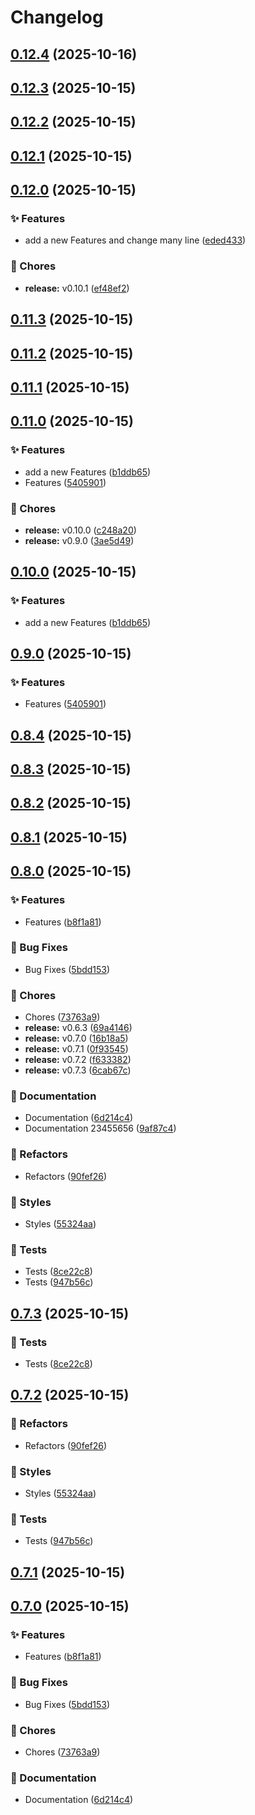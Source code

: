 # Changelog

## [0.12.4](https://github.com/zkhan360healthtek/release/compare/v0.12.3...v0.12.4) (2025-10-16)

## [0.12.3](https://github.com/zkhan360healthtek/release/compare/v0.12.2...v0.12.3) (2025-10-15)

## [0.12.2](https://github.com/zkhan360healthtek/release/compare/v0.12.1...v0.12.2) (2025-10-15)

## [0.12.1](https://github.com/zkhan360healthtek/release/compare/v0.12.0...v0.12.1) (2025-10-15)

## [0.12.0](https://github.com/zkhan360healthtek/release/compare/v0.11.3...v0.12.0) (2025-10-15)

### ✨ Features

* add a new Features and change many line ([eded433](https://github.com/zkhan360healthtek/release/commit/eded4338aead7b455cabd15bf60fb98d3da923e1))

### 🧹 Chores

* **release:** v0.10.1 ([ef48ef2](https://github.com/zkhan360healthtek/release/commit/ef48ef22b1f2cfd1a94ecee4b4a4a9b2191e2047))

## [0.11.3](https://github.com/zkhan360healthtek/release/compare/v0.11.2...v0.11.3) (2025-10-15)

## [0.11.2](https://github.com/zkhan360healthtek/release/compare/v0.11.1...v0.11.2) (2025-10-15)

## [0.11.1](https://github.com/zkhan360healthtek/release/compare/v0.11.0...v0.11.1) (2025-10-15)

## [0.11.0](https://github.com/zkhan360healthtek/release/compare/v0.8.4...v0.11.0) (2025-10-15)

### ✨ Features

- add a new Features ([b1ddb65](https://github.com/zkhan360healthtek/release/commit/b1ddb657652bb036c379d7966e02f88403a33df0))
- Features ([5405901](https://github.com/zkhan360healthtek/release/commit/5405901c887e38a496ba81ae84e708b98e22c642))

### 🧹 Chores

- **release:** v0.10.0 ([c248a20](https://github.com/zkhan360healthtek/release/commit/c248a20cfe9cecf5affe8e814e4a14680f6d5cfd))
- **release:** v0.9.0 ([3ae5d49](https://github.com/zkhan360healthtek/release/commit/3ae5d4976f70dd1008524542472bc9437817f9c0))

## [0.10.0](https://github.com/zkhan360healthtek/release/compare/v0.9.0...v0.10.0) (2025-10-15)

### ✨ Features

- add a new Features ([b1ddb65](https://github.com/zkhan360healthtek/release/commit/b1ddb657652bb036c379d7966e02f88403a33df0))

## [0.9.0](https://github.com/zkhan360healthtek/release/compare/v0.8.4...v0.9.0) (2025-10-15)

### ✨ Features

- Features ([5405901](https://github.com/zkhan360healthtek/release/commit/5405901c887e38a496ba81ae84e708b98e22c642))

## [0.8.4](https://github.com/zkhan360healthtek/release/compare/v0.8.3...v0.8.4) (2025-10-15)

## [0.8.3](https://github.com/zkhan360healthtek/release/compare/v0.8.2...v0.8.3) (2025-10-15)

## [0.8.2](https://github.com/zkhan360healthtek/release/compare/v0.8.1...v0.8.2) (2025-10-15)

## [0.8.1](https://github.com/zkhan360healthtek/release/compare/v0.8.0...v0.8.1) (2025-10-15)

## [0.8.0](https://github.com/zkhan360healthtek/release/compare/v0.6.3...v0.8.0) (2025-10-15)

### ✨ Features

- Features ([b8f1a81](https://github.com/zkhan360healthtek/release/commit/b8f1a8106294476787f89bab7566e4195feb5138))

### 🐛 Bug Fixes

- Bug Fixes ([5bdd153](https://github.com/zkhan360healthtek/release/commit/5bdd153076656939b6522f7712e4f9d35c4e83aa))

### 🧹 Chores

- Chores ([73763a9](https://github.com/zkhan360healthtek/release/commit/73763a948cad71cd6e583ffa2ba58a25ad5b1d7c))
- **release:** v0.6.3 ([69a4146](https://github.com/zkhan360healthtek/release/commit/69a4146ebf044f0a9256e0fab97ee13df093f619))
- **release:** v0.7.0 ([16b18a5](https://github.com/zkhan360healthtek/release/commit/16b18a57b6c5438b90a3c66430b54eafcfb44daf))
- **release:** v0.7.1 ([0f93545](https://github.com/zkhan360healthtek/release/commit/0f9354567a1a9ceeb3d6afe0b2ee3ee149a5899f))
- **release:** v0.7.2 ([f633382](https://github.com/zkhan360healthtek/release/commit/f633382da44d8a26eb7b3438b3b3a48fea7894eb))
- **release:** v0.7.3 ([6cab67c](https://github.com/zkhan360healthtek/release/commit/6cab67caeb354cb25a2b696a770f4a1d1cf4eb49))

### 📝 Documentation

- Documentation ([6d214c4](https://github.com/zkhan360healthtek/release/commit/6d214c423b6f3455c795a6459d2c23b68a33f05a))
- Documentation 23455656 ([9af87c4](https://github.com/zkhan360healthtek/release/commit/9af87c4b61f02897e299c3de2c4e7796ba179d0f))

### 🔧 Refactors

- Refactors ([90fef26](https://github.com/zkhan360healthtek/release/commit/90fef26a29beeb639dff746cc22690eb98aaca72))

### 🎨 Styles

- Styles ([55324aa](https://github.com/zkhan360healthtek/release/commit/55324aace867e443aa7bcfd403e84eeda1c0d1ca))

### 🧪 Tests

- Tests ([8ce22c8](https://github.com/zkhan360healthtek/release/commit/8ce22c810af81425723ed2dcefb16eee4ac49198))
- Tests ([947b56c](https://github.com/zkhan360healthtek/release/commit/947b56c12ab09e6649b312439154ca5f839eac47))

## [0.7.3](https://github.com/zkhan360healthtek/release/compare/v0.7.2...v0.7.3) (2025-10-15)

### 🧪 Tests

- Tests ([8ce22c8](https://github.com/zkhan360healthtek/release/commit/8ce22c810af81425723ed2dcefb16eee4ac49198))

## [0.7.2](https://github.com/zkhan360healthtek/release/compare/v0.7.1...v0.7.2) (2025-10-15)

### 🔧 Refactors

- Refactors ([90fef26](https://github.com/zkhan360healthtek/release/commit/90fef26a29beeb639dff746cc22690eb98aaca72))

### 🎨 Styles

- Styles ([55324aa](https://github.com/zkhan360healthtek/release/commit/55324aace867e443aa7bcfd403e84eeda1c0d1ca))

### 🧪 Tests

- Tests ([947b56c](https://github.com/zkhan360healthtek/release/commit/947b56c12ab09e6649b312439154ca5f839eac47))

## [0.7.1](https://github.com/zkhan360healthtek/release/compare/v0.7.0...v0.7.1) (2025-10-15)

## [0.7.0](https://github.com/zkhan360healthtek/release/compare/v0.6.3...v0.7.0) (2025-10-15)

### ✨ Features

- Features ([b8f1a81](https://github.com/zkhan360healthtek/release/commit/b8f1a8106294476787f89bab7566e4195feb5138))

### 🐛 Bug Fixes

- Bug Fixes ([5bdd153](https://github.com/zkhan360healthtek/release/commit/5bdd153076656939b6522f7712e4f9d35c4e83aa))

### 🧹 Chores

- Chores ([73763a9](https://github.com/zkhan360healthtek/release/commit/73763a948cad71cd6e583ffa2ba58a25ad5b1d7c))

### 📝 Documentation

- Documentation ([6d214c4](https://github.com/zkhan360healthtek/release/commit/6d214c423b6f3455c795a6459d2c23b68a33f05a))
